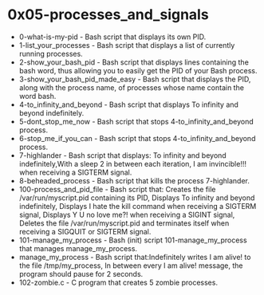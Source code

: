 # 0x05-processes_and_signals

* 0-what-is-my-pid - Bash script that displays its own PID.
* 1-list_your_processes - Bash script that displays a list of currently running processes.
* 2-show_your_bash_pid - Bash script that displays lines containing the bash word, thus allowing you to easily get the PID of your Bash process.
* 3-show_your_bash_pid_made_easy - Bash script that displays the PID, along with the process name, of processes whose name contain the word bash.
* 4-to_infinity_and_beyond - Bash script that displays To infinity and beyond indefinitely.
* 5-dont_stop_me_now - Bash script that stops 4-to_infinity_and_beyond process.
* 6-stop_me_if_you_can - Bash script that stops 4-to_infinity_and_beyond process.
* 7-highlander - Bash script that displays: To infinity and beyond indefinitely,With a sleep 2 in between each iteration, I am invincible!!! when receiving a SIGTERM signal.
* 8-beheaded_process - Bash script that kills the process 7-highlander.
* 100-process_and_pid_file - Bash script that: Creates the file /var/run/myscript.pid containing its PID, Displays To infinity and beyond indefinitely, Displays I hate the kill command when receiving a SIGTERM signal, Displays Y U no love me?! when receiving a SIGINT signal, Deletes the file /var/run/myscript.pid and terminates itself when receiving a SIGQUIT or SIGTERM signal.
* 101-manage_my_process - Bash (init) script 101-manage_my_process that manages manage_my_process.
* manage_my_process - Bash script that:Indefinitely writes I am alive! to the file /tmp/my_process, In between every I am alive! message, the program should pause for 2 seconds.
* 102-zombie.c - C program that creates 5 zombie processes.
